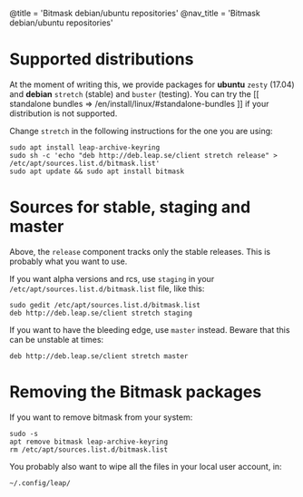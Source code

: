 @title = 'Bitmask debian/ubuntu repositories'
@nav_title = 'Bitmask debian/ubuntu repositories'

# Supported distributions

At the moment of writing this, we provide packages for **ubuntu** ``zesty`` (17.04) and **debian** ``stretch`` (stable) and ``buster`` (testing).
You can try the [[ standalone bundles => /en/install/linux/#standalone-bundles ]] if your distribution is not supported.

Change ``stretch`` in the following instructions for the one you are using:

```
sudo apt install leap-archive-keyring
sudo sh -c 'echo "deb http://deb.leap.se/client stretch release" > /etc/apt/sources.list.d/bitmask.list'
sudo apt update && sudo apt install bitmask
```

# Sources for stable, staging and master

Above, the ``release`` component tracks only the stable releases. This is probably what you want to use.

If you want alpha versions and rcs, use ``staging`` in your ``/etc/apt/sources.list.d/bitmask.list`` file, like this:

```
sudo gedit /etc/apt/sources.list.d/bitmask.list
deb http://deb.leap.se/client stretch staging
```

If you want to have the bleeding edge, use ``master`` instead. Beware that this can be unstable at times:

```
deb http://deb.leap.se/client stretch master
```


# Removing the Bitmask packages 

If you want to remove bitmask from your system:

```
sudo -s
apt remove bitmask leap-archive-keyring
rm /etc/apt/sources.list.d/bitmask.list
```

You probably also want to wipe all the files in your local user account, in:


```
~/.config/leap/
```

